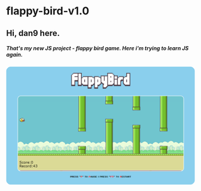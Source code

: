 # flappy-bird-v1.0
Hi, dan9 here.
-----------------------------------
##### That's my new JS project - flappy bird game. Here i'm trying to learn JS again.

![Иллюстрация к проекту](https://github.com/chackydude/flappy-bird/raw/master/example.png)

